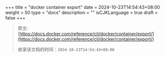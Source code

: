 +++
title = "docker container export"
date = 2024-10-23T14:54:43+08:00
weight = 50
type = "docs"
description = ""
isCJKLanguage = true
draft = false
+++

> 原文: [https://docs.docker.com/reference/cli/docker/container/export/](https://docs.docker.com/reference/cli/docker/container/export/)
>
> 收录该文档的时间：`2024-10-23T14:54:43+08:00`
